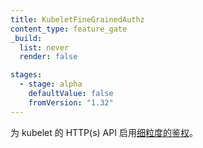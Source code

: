 ```yaml
---
title: KubeletFineGrainedAuthz
content_type: feature_gate
_build:
  list: never
  render: false

stages:
  - stage: alpha 
    defaultValue: false
    fromVersion: "1.32"
---
```


<!--
Enable [fine-grained authorization](/docs/reference/access-authn-authz/kubelet-authn-authz/#fine-grained-authorization) 
for the kubelet's HTTP(s) API.
-->
为 kubelet 的 HTTP(s) API
启用[细粒度的鉴权](/zh-cn/docs/reference/access-authn-authz/kubelet-authn-authz/#fine-grained-authorization)。
